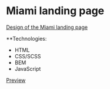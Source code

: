 # Miami landing page
[Design of the Miami landing page](https://www.figma.com/file/nHz8bflIwJaWP3P99vKTH5/miami_home_new?node-id=16033%3A3)

**Technologies: 
- HTML
- CSS/SCSS
- BEM
- JavaScript

[Preview](https://yashkindzhus.github.io/layout_miami/)

